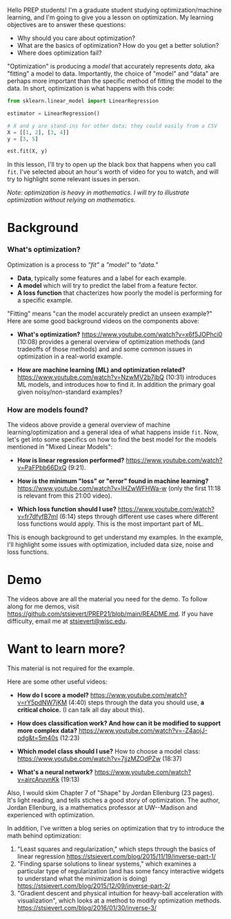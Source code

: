 
Hello PREP students! I'm a graduate student studying optimization/machine learning, and I'm going to give you a lesson on optimization. My learning objectives are to answer these questions:

* Why should you care about optimization?
* What are the basics of optimization? How do you get a better solution?
* Where does optimization fail?

"Optimization" is producing a *model* that accurately represents *data*, aka "fitting" a model to data. Importantly, the choice of "model" and "data" are perhaps more important than the specific method of fitting the model to the data. In short, optimization is what happens with this code:

``` python
from sklearn.linear_model import LinearRegression

estimator = LinearRegression()

# X and y are stand-ins for other data; they could easily from a CSV
X = [[1, 2], [3, 4]]
y = [3, 5]

est.fit(X, y)
```

In this lesson, I'll try to open up the black box that happens when you call `fit`. I've selected about an hour's worth of video for you to watch, and will try to highlight some relevant issues in person.

*Note: optimization is heavy in mathematics. I will try to illustrate optimization without relying on mathematics.*

# Background

### What's optimization?

Optimization is a process to *"fit"* a *"model"* to *"data."*

* **Data**, typically some features and a label for each example.
* **A model** which will try to predict the label from a feature fector.
* **A loss function** that chacterizes how poorly the model is performing for a specific example.

"Fitting" means "can the model accurately predict an unseen example?" Here are some good background videos on the components above:

* **What's optimization?** https://www.youtube.com/watch?v=x6f5JOPhci0 (10:08) provides a general overview of optimization methods (and tradeoffs of those methods) and and some common issues in optimization in a real-world example.

* **How are machine learning (ML) and optimization related?** https://www.youtube.com/watch?v=NzwMV2b7jbQ (10:31) introduces ML models, and introduces how to find it. In addition the primary goal given noisy/non-standard examples?

### How are models found?
The videos above provide a general overview of machine learning/optimization and a general idea of what happens inside `fit`. Now, let's get into some specifics on how to find the best model for the models mentioned in "Mixed Linear Models":

* **How is linear regression performed?** https://www.youtube.com/watch?v=PaFPbb66DxQ (9:21).

* **How is the minimum "loss" or "error" found in machine learning?** https://www.youtube.com/watch?v=IHZwWFHWa-w (only the first 11:18 is relevant from this 21:00 video).

* **Which loss function should I use?** https://www.youtube.com/watch?v=fr7dfyfB7mI (6:14) steps through different use cases where different loss functions would apply. This is the most important part of ML.

This is enough background to get understand my examples. In the example, I'll highlight some issues with optimization, included data size, noise and loss functions.

# Demo

The videos above are all the material you need for the demo. To follow along for me demos, visit https://github.com/stsievert/PREP21/blob/main/README.md. If you have difficulty, email me at stsievert@wisc.edu.

# Want to learn more?

This material is not required for the example.

Here are some other useful videos:

* **How do I score a model?** https://www.youtube.com/watch?v=rY5pdNW7jKM (4:40) steps through the data you should use, **a critical choice.** (I can talk all day about this).

* **How does classification work? And how can it be modified to support more complex data?** https://www.youtube.com/watch?v=-Z4aojJ-pdg&t=5m40s (12:23)

* **Which model class should I use?** How to choose a model class: https://www.youtube.com/watch?v=7jjzMZOdPZw (18:37)

* **What's a neural network?**  https://www.youtube.com/watch?v=aircAruvnKk (19:13)

Also, I would skim Chapter 7 of "Shape" by Jordan Ellenburg (23 pages). It's light reading, and tells stiches a good story of optimization. The author, Jordan Ellenburg, is a mathematics professor at UW--Madison and experienced with optimization.

In addition, I've written a blog series on optimization that try to introduce the math behind optimization:

1. "Least squares and regularization," which steps through the basics of linear regression https://stsievert.com/blog/2015/11/19/inverse-part-1/
2. "Finding sparse solutions to linear systems," which examines a particular type of regularization (and has some fancy interactive widgets to understand what the minimization is doing) https://stsievert.com/blog/2015/12/09/inverse-part-2/
3. "Gradient descent and physical intuition for heavy-ball acceleration with visualization", which looks at a method to modify optimization methods. https://stsievert.com/blog/2016/01/30/inverse-3/
